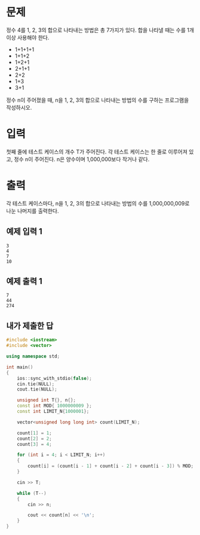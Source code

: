 문제
==============
정수 4를 1, 2, 3의 합으로 나타내는 방법은 총 7가지가 있다. 합을 나타낼 때는 수를 1개 이상 사용해야 한다.

- 1+1+1+1
- 1+1+2
- 1+2+1
- 2+1+1
- 2+2
- 1+3
- 3+1

정수 n이 주어졌을 때, n을 1, 2, 3의 합으로 나타내는 방법의 수를 구하는 프로그램을 작성하시오.

입력
================
첫째 줄에 테스트 케이스의 개수 T가 주어진다. 각 테스트 케이스는 한 줄로 이루어져 있고, 정수 n이 주어진다. n은 양수이며 1,000,000보다 작거나 같다.

출력
===========
각 테스트 케이스마다, n을 1, 2, 3의 합으로 나타내는 방법의 수를 1,000,000,009로 나눈 나머지를 출력한다.

예제 입력 1 
-------------
```
3
4
7
10
```
예제 출력 1 
-------------
```
7
44
274
```

내가 제출한 답
-----------
```cpp
#include <iostream>
#include <vector>

using namespace std;

int main()
{
    ios::sync_with_stdio(false);
    cin.tie(NULL);
    cout.tie(NULL);

    unsigned int T{}, n{};
    const int MOD{ 1000000009 };
    const int LIMIT_N{1000001};

    vector<unsigned long long int> count(LIMIT_N);

    count[1] = 1;
    count[2] = 2;
    count[3] = 4;

    for (int i = 4; i < LIMIT_N; i++)
    {
        count[i] = (count[i - 1] + count[i - 2] + count[i - 3]) % MOD;
    }

    cin >> T;

    while (T--)
    {
        cin >> n;

        cout << count[n] << '\n';
    }
}
```
